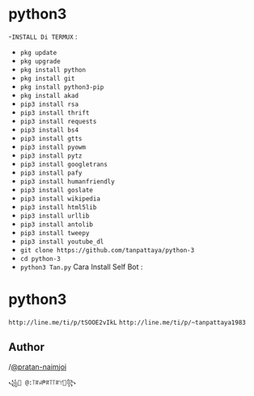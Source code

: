 # python3
-`INSTALL Di TERMUX` :
- `pkg update`
- `pkg upgrade`
- `pkg install python`
- `pkg install git`
- `pkg install python3-pip`
- `pkg install akad`
- `pip3 install rsa`
- `pip3 install thrift`
- `pip3 install requests`
- `pip3 install bs4`
- `pip3 install gtts`
- `pip3 install pyowm`
- `pip3 install pytz`
- `pip3 install googletrans`
- `pip3 install pafy`
- `pip3 install humanfriendly`
- `pip3 install goslate`
- `pip3 install wikipedia`
- `pip3 install html5lib`
- `pip3 install urllib`
- `pip3 install antolib`
- `pip3 install tweepy`
- `pip3 install youtube_dl`
- `git clone https://github.com/tanpattaya/python-3`
- `cd python-3`
- `python3 Tan.py`
Cara Install Self Bot :
# python3
   `http://line.me/ti/p/tSOOE2vIkL` 
   `http://line.me/ti/p/~tanpattaya1983`
## Author
   /[@pratan-naimjoi](https://www.linkedin.com/in/pratan-naimjoi)

    ꧁💓 @:꓄ꍏꈤᖘꍏ꓄꓄ꍏꌩ💓꧂   
